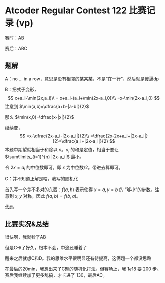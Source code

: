 # Atcoder Regular Contest 122 比赛记录 (vp)

赛时：AB

赛后：ABC

## 题解

A：no ... in a row，意思是没有相邻的某某某，不是“在一行”，然后就是傻逼dp

B：把式子变形，
$$
x+a_i-\min(2x,a_i)\\
= x+a_i-(a_i+\min(2x-a_i,0))\\
=x-\min(2x-a_i,0)
$$
注意到 $\min(a,b)=\dfrac{a+b-|a-b|}{2}$

那么 $\min(x,0)=\dfrac{x-|x|}{2}$

继续变，
$$
=x-\dfrac{2x-a_i-|2x-a_i|}{2}\\
=\dfrac{2x-2x+a_i+|2x-a_i|}{2}=\dfrac{a_i+|2x-a_i|}{2}
$$
本题中期望就相当于和除以 $n$。$a_i$ 的和是定值，相当于要让 $\sum\limits_{i=1}^{n} |2x-a_i|$ 最小。

令 $2x=a_i$ 的中位数即可。即 $x$ 为中位数/2。带进去算即可。

C：并不知道正解是啥，我写的随机化

首先写一个差不多对的东西：$f(a,b)$ 表示使得 $x=a,y=b$ 的 “够小”的步数。注意到 $x,y$ 对称，因此 $f(a,b)=f(b,a)$。

[代码](https://atcoder.jp/contests/arc122/submissions/25705814)

## 比赛实况&总结

很快啊，我就秒了AB

但是C卡了好久，根本不会，中途还睡着了

醒来之后就想C和D。我的思维水平很明显还有待提高，这俩题一个都没思路

在最后的20min，我想出来了C题的随机化打法。但赛场上，我 $1e18$ 要 $200$ 步。赛后我继续加了更多乱搞，才卡进了 $130$，最后AC。
